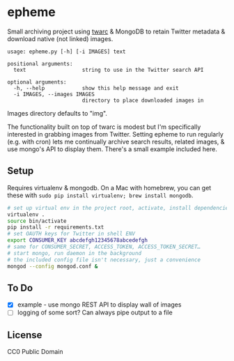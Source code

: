 # epheme

Small archiving project using [twarc](https://github.com/edsu/twarc) & MongoDB to retain Twitter metadata & download native (not linked) images.

```
usage: epheme.py [-h] [-i IMAGES] text

positional arguments:
  text                  string to use in the Twitter search API

optional arguments:
  -h, --help            show this help message and exit
  -i IMAGES, --images IMAGES
                        directory to place downloaded images in
```

Images directory defaults to "img".

The functionality built on top of twarc is modest but I'm specifically interested in grabbing images from Twitter. Setting epheme to run regularly (e.g. with cron) lets me continually archive search results, related images, & use mongo's API to display them. There's a small example included here.

## Setup

Requires virtualenv & mongodb. On a Mac with homebrew, you can get these with `sudo pip install virtualenv; brew install mongodb`.

```sh
# set up virtual env in the project root, activate, install dependencies
virtualenv .
source bin/activate
pip install -r requirements.txt 
# set OAUTH keys for Twitter in shell ENV
export CONSUMER_KEY abcdefgh12345678abcedefgh
# same for CONSUMER_SECRET, ACCESS_TOKEN, ACCESS_TOKEN_SECRET…
# start mongo, run daemon in the background
# the included config file isn't necessary, just a convenience
mongod --config mongod.conf &
```

## To Do

- [x] example - use mongo REST API to display wall of images
- [ ] logging of some sort? Can always pipe output to a file

## License

CC0 Public Domain
